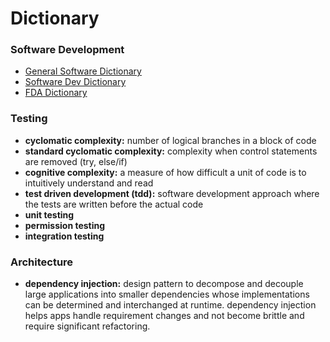 # Dictionary

### Software Development
- [General Software Dictionary](https://clutch.co/resources/software-development-glossary-88-essential-terms)
- [Software Dev Dictionary](https://deepsource.com/glossary#A)
- [FDA Dictionary](https://www.fda.gov/inspections-compliance-enforcement-and-criminal-investigations/inspection-guides/glossary-computer-system-software-development-terminology-895)
  
### Testing
- **cyclomatic complexity:** number of logical branches in a block of code
- **standard cyclomatic complexity:** complexity when control statements are removed (try, else/if)
- **cognitive complexity:** a measure of how difficult a unit of code is to intuitively understand and read
- **test driven development (tdd):** software development approach where the tests are written before the actual code
- **unit testing**
- **permission testing**
- **integration testing**
  

### Architecture
- **dependency injection:** design pattern to decompose and decouple large applications into smaller dependencies whose implementations can be determined and interchanged at runtime. dependency injection helps apps handle requirement changes and not become brittle and require significant refactoring. 
